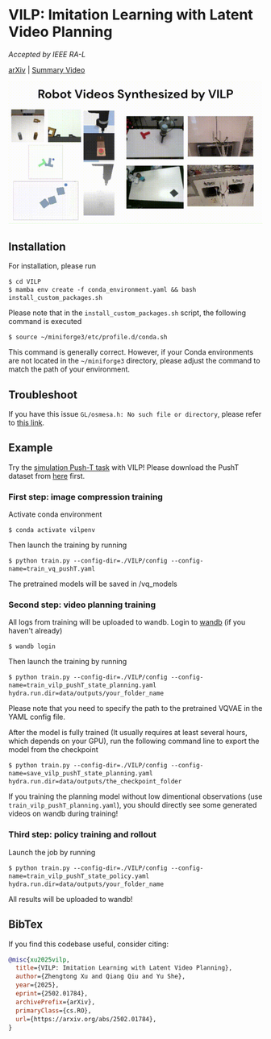 # VILP: Imitation Learning with Latent Video Planning 

_Accepted by IEEE RA-L_

[arXiv](https://arxiv.org/abs/2502.01784) | [Summary Video](https://www.youtube.com/watch?v=sfa_AmI0NoI)

![teaser](teasers/teaser.gif)


## Installation

For installation, please run

```console
$ cd VILP
$ mamba env create -f conda_environment.yaml && bash install_custom_packages.sh
```

Please note that in the `install_custom_packages.sh` script, the following command is executed
```console
$ source ~/miniforge3/etc/profile.d/conda.sh
```

This command is generally correct. However, if your Conda environments are not located in the `~/miniforge3` directory, please adjust the command to match the path of your environment.


## Troubleshoot

If you have this issue `GL/osmesa.h: No such file or directory`, please refer to [this link](https://github.com/openai/mujoco-py/issues/627#issuecomment-1007658905).


## Example

Try the [simulation Push-T task](https://diffusion-policy.cs.columbia.edu/) with VILP! Please download the PushT dataset from [here](https://diffusion-policy.cs.columbia.edu/data/training/) first.

### First step: image compression training

Activate conda environment
```console
$ conda activate vilpenv
```

Then launch the training by running
```console
$ python train.py --config-dir=./VILP/config --config-name=train_vq_pushT.yaml
```
The pretrained models will be saved in /vq_models

### Second step: video planning training

All logs from training will be uploaded to wandb. Login to [wandb](https://wandb.ai) (if you haven't already)
```console
$ wandb login
```
Then launch the training by running
```console
$ python train.py --config-dir=./VILP/config --config-name=train_vilp_pushT_state_planning.yaml hydra.run.dir=data/outputs/your_folder_name
```
Please note that you need to specify the path to the pretrained VQVAE in the YAML config file.

After the model is fully trained (It usually requires at least several hours, which depends on your GPU), run the following command line to export the model from the checkpoint

```console
$ python train.py --config-dir=./VILP/config --config-name=save_vilp_pushT_state_planning.yaml hydra.run.dir=data/outputs/the_checkpoint_folder
```

If you training the planning model without low dimentional observations (use `train_vilp_pushT_planning.yaml`), you should directly see some generated videos on wandb during training!


### Third step: policy training and rollout

Launch the job by running

```console
$ python train.py --config-dir=./VILP/config --config-name=train_vilp_pushT_state_policy.yaml hydra.run.dir=data/outputs/your_folder_name
```

All results will be uploaded to wandb!

## BibTex

If you find this codebase useful, consider citing:

```bibtex
@misc{xu2025vilp,
  title={VILP: Imitation Learning with Latent Video Planning},
  author={Zhengtong Xu and Qiang Qiu and Yu She},
  year={2025},
  eprint={2502.01784},
  archivePrefix={arXiv},
  primaryClass={cs.RO},
  url={https://arxiv.org/abs/2502.01784},
}
```
